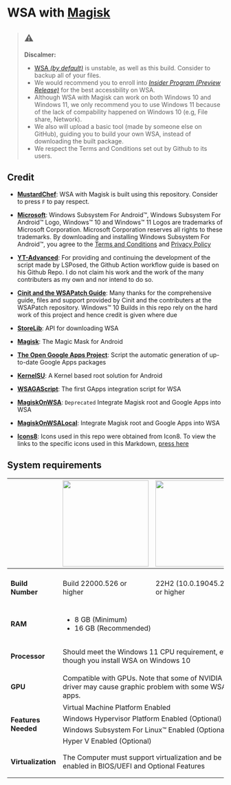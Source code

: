 # WSA with [Magisk](https://magiskmanager.com/)

> ## :warning:
> **Discalmer:**
>
> - [WSA *(by default)*](https://learn.microsoft.com/en-us/windows/android/wsa/)  is unstable, as well as this build. Consider to backup all of your files.
> - We would recommend you to enroll into [*Insider Program (Preview Release)*](https://www.microsoft.com/en-us/windowsinsider/) for the best accessbility on WSA.
> - Although WSA with Magisk can work on both Windows 10 and Windows 11, we only recommend you to use Windows 11 because of the lack of compability happened on Windows 10 (e.g, File share, Network).
> - We also will upload a basic tool (made by someone else on GitHub), guiding you to build your own WSA, instead of downloading the built package.
> - We respect the Terms and Conditions set out by Github to its users.

## Credit

- [**MustardChef**](https://github.com/MustardChef): WSA with Magisk is built using this repository. Consider to press `F` to pay respect.

- [**Microsoft**](https://apps.microsoft.com/store/detail/windows-subsystem-for-android%E2%84%A2-with-amazon-appstore/9P3395VX91NR): Windows Subsystem For Android™, Windows Subsystem For Android™ Logo, Windows™ 10 and Windows™ 11 Logos are trademarks of Microsoft Corporation. Microsoft Corporation reserves all rights to these trademarks. By downloading and installing Windows Subsystem For Android™, you agree to the [Terms and Conditions](https://support.microsoft.com/en-gb/windows/microsoft-software-license-terms-microsoft-windows-subsystem-for-android-cf8dfb03-ba62-4daa-b7f3-e2cb18f968ad) and [Privacy Policy](https://privacy.microsoft.com/en-gb/privacystatement)

- [**YT-Advanced**](https://github.com/YT-Advanced/WSA-Script): For providing and continuing the development of the script made by LSPosed, the Github Action workflow guide is based on his Github Repo. I do not claim his work and the work of the many contributers as my own and nor intend to do so.

- [**Cinit and the WSAPatch Guide**](https://github.com/cinit/WSAPatch): Many thanks for the comprehensive guide, files and support provided by Cinit and the contributers at the WSAPatch repository. Windows™ 10 Builds in this repo rely on the hard work of this project and  hence credit is given where due

- [**StoreLib**](https://github.com/StoreDev/StoreLib): API for downloading WSA

- [**Magisk**](https://github.com/topjohnwu/Magisk): The Magic Mask for Android

- [**The Open Google Apps Project**](https://opengapps.org): Script the automatic generation of up-to-date Google Apps packages

- [**KernelSU**](https://github.com/tiann/KernelSU): A Kernel based root solution for Android

- [**WSAGAScript**](https://github.com/ADeltaX/WSAGAScript): The first GApps integration script for WSA

- [**MagiskOnWSA**](https://github.com/LSPosed/MagiskOnWSA): `Deprecated` Integrate Magisk root and Google Apps into WSA

- [**MagiskOnWSALocal**](https://github.com/LSPosed/MagiskOnWSALocal): Integrate Magisk root and Google Apps into WSA

- [**Icons8**](https://icons8.com/icons/): Icons used in this repo were obtained from Icon8. To view the links to the specific icons used in this Markdown, [press here](https://github.com/MustardChef/WSABuilds/blob/master/README.md?plain=1)

## System requirements

<center>
<table>
<thead>
  <tr>
    <th></th>
    <th><img src="https://upload.wikimedia.org/wikipedia/commons/e/e6/Windows_11_logo.svg" style="width: 200px;"/></th>
    <th><img src="https://upload.wikimedia.org/wikipedia/commons/0/05/Windows_10_Logo.svg" style="width: 200px;"/></th>
  </tr>
</thead>
<tbody>
  <tr>
    <td><h4>Build Number<h4></td>
    <td>Build 22000.526 or higher</td>
    <td>22H2 (10.0.19045.2311) or higher</td>
  </tr>
  <tr>
    <td><h4>RAM<h4></td>
    <td colspan="2"><ul><li>8 GB (Minimum)</li><li>16 GB (Recommended)</li></ul></td>
  </tr>
  <tr>
    <td rowspan="2"><h4>Processor<h4></td>
    <td colspan="2">Should meet the Windows 11 CPU requirement, even though you install WSA on Windows 10</td>
  </tr>
  <tr>
  <tr>
    <td><h4>GPU<h4></td>
      <td colspan="2">
        Compatible with GPUs.
        Note that some of NVIDIA driver may cause graphic problem with some WSA apps.
      </td>
  </tr>
  <tr>
    <td rowspan="5"><h4>Features Needed<h4></td>
    <td colspan="2">Virtual Machine Platform Enabled</td>
  </tr>
  <tr>
    <td colspan="2">Windows Hypervisor Platform Enabled (Optional)</td>
  </tr>
  <tr>
    <td colspan="2">Windows Subsystem For Linux™ Enabled (Optional)</td>
  </tr>
  <tr>
    <td colspan="2">Hyper V Enabled (Optional)</td>
  </tr>
  <tr>
  </tr>
  <tr>
    <td><h4>Virtualization<h4></td>
    <td colspan="2">The Computer must support virtualization and be enabled in BIOS/UEFI and Optional Features</td>
  </tr>
</tbody>
</table>